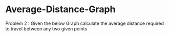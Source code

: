 # Average-Distance-Graph
Problem 2 : 
Given the below Graph calculate the average distance
required to travel between any two given points

